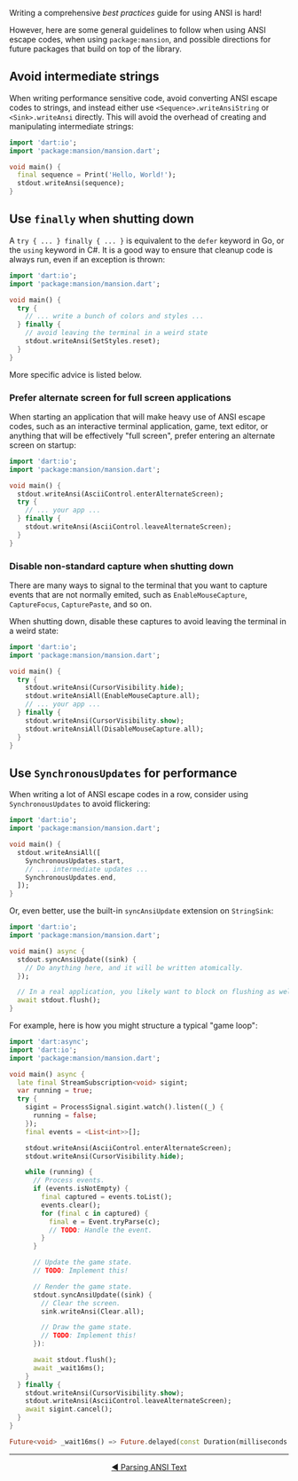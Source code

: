 Writing a comprehensive _best practices_ guide for using ANSI is hard!

However, here are some general guidelines to follow when using ANSI escape
codes, when using `package:mansion`, and possible directions for future packages
that build on top of the library.

## Avoid intermediate strings

When writing performance sensitive code, avoid converting ANSI escape codes to
strings, and instead either use `<Sequence>.writeAnsiString` or
`<Sink>.writeAnsi` directly. This will avoid the overhead of creating and
manipulating intermediate strings:

```dart
import 'dart:io';
import 'package:mansion/mansion.dart';

void main() {
  final sequence = Print('Hello, World!');
  stdout.writeAnsi(sequence);
}
```

## Use `finally` when shutting down

A `try { ... } finally { ... }` is equivalent to the `defer` keyword in Go,
or the `using` keyword in C#. It is a good way to ensure that cleanup code is
always run, even if an exception is thrown:

```dart
import 'dart:io';
import 'package:mansion/mansion.dart';

void main() {
  try {
    // ... write a bunch of colors and styles ...
  } finally {
    // avoid leaving the terminal in a weird state
    stdout.writeAnsi(SetStyles.reset);
  }
}
```

More specific advice is listed below.

### Prefer alternate screen for full screen applications

When starting an application that will make heavy use of ANSI escape codes, such
as an interactive terminal application, game, text editor, or anything that will
be effectively "full screen", prefer entering an alternate screen on startup:

```dart
import 'dart:io';
import 'package:mansion/mansion.dart';

void main() {
  stdout.writeAnsi(AsciiControl.enterAlternateScreen);
  try {
    // ... your app ...
  } finally {
    stdout.writeAnsi(AsciiControl.leaveAlternateScreen);
  }
}
```

### Disable non-standard capture when shutting down

There are many ways to signal to the terminal that you want to capture events
that are not normally emited, such as `EnableMouseCapture`, `CaptureFocus`,
`CapturePaste`, and so on.

When shutting down, disable these captures to avoid leaving the terminal in a
weird state:

```dart
import 'dart:io';
import 'package:mansion/mansion.dart';

void main() {
  try {
    stdout.writeAnsi(CursorVisibility.hide);
    stdout.writeAnsiAll(EnableMouseCapture.all);
    // ... your app ...
  } finally {
    stdout.writeAnsi(CursorVisibility.show);
    stdout.writeAnsiAll(DisableMouseCapture.all);
  }
}
```

## Use `SynchronousUpdates` for performance

When writing a lot of ANSI escape codes in a row, consider using
`SynchronousUpdates` to avoid flickering:

```dart
import 'dart:io';
import 'package:mansion/mansion.dart';

void main() {
  stdout.writeAnsiAll([
    SynchronousUpdates.start,
    // ... intermediate updates ...
    SynchronousUpdates.end,
  ]);
}
```

Or, even better, use the built-in `syncAnsiUpdate` extension on `StringSink`:

```dart
import 'dart:io';
import 'package:mansion/mansion.dart';

void main() async {
  stdout.syncAnsiUpdate((sink) {
    // Do anything here, and it will be written atomically.
  });

  // In a real application, you likely want to block on flushing as well.
  await stdout.flush();
}
```

For example, here is how you might structure a typical "game loop":

```dart
import 'dart:async';
import 'dart:io';
import 'package:mansion/mansion.dart';

void main() async {
  late final StreamSubscription<void> sigint;
  var running = true;
  try {
    sigint = ProcessSignal.sigint.watch().listen((_) {
      running = false;
    });
    final events = <List<int>>[];

    stdout.writeAnsi(AsciiControl.enterAlternateScreen);
    stdout.writeAnsi(CursorVisibility.hide);

    while (running) {
      // Process events.
      if (events.isNotEmpty) {
        final captured = events.toList();
        events.clear();
        for (final c in captured) {
          final e = Event.tryParse(c);
          // TODO: Handle the event.
        }
      }

      // Update the game state.
      // TODO: Implement this!

      // Render the game state.
      stdout.syncAnsiUpdate((sink) {
        // Clear the screen.
        sink.writeAnsi(Clear.all);

        // Draw the game state.
        // TODO: Implement this!
      }):

      await stdout.flush();
      await _wait16ms();
    }
  } finally {
    stdout.writeAnsi(CursorVisibility.show);
    stdout.writeAnsi(AsciiControl.leaveAlternateScreen);
    await sigint.cancel();
  }
}

Future<void> _wait16ms() => Future.delayed(const Duration(milliseconds: 16));
```

---

<div style="text-align: center">

[◄ Parsing ANSI Text](Parsing%20ANSI%20Text-topic.html)

</div>
